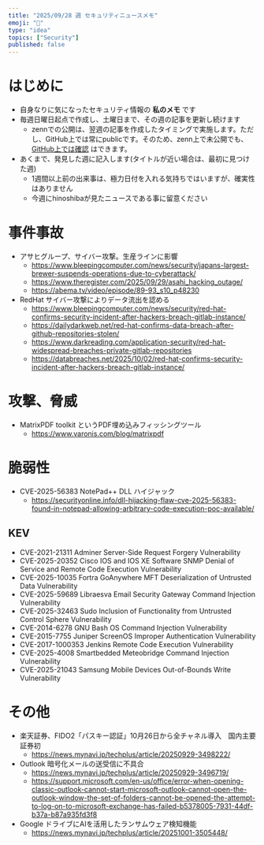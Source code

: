 ```yaml
---
title: "2025/09/28 週 セキュリティニュースメモ"
emoji: "🔖"
type: "idea"
topics: ["Security"]
published: false
---
```


# はじめに
* 自身なりに気になったセキュリティ情報の **私のメモ** です
* 毎週日曜日起点で作成し、土曜日まで、その週の記事を更新し続けます
    * zennでの公開は、翌週の記事を作成したタイミングで実施します。ただし、GitHub上では常にpublicです。そのため、zenn上で未公開でも、[GitHub上では確認](https://github.com/hinoshiba/zenn.dev/tree/main/articles) はできます。
* あくまで、発見した週に記入します(タイトルが近い場合は、最初に見つけた週)
    * 1週間以上前の出来事は、極力日付を入れる気持ちではいますが、確実性はありません
    * 今週にhinoshibaが見たニュースである事に留意ください

# 事件事故

* アサヒグループ、サイバー攻撃。生産ラインに影響
    * https://www.bleepingcomputer.com/news/security/japans-largest-brewer-suspends-operations-due-to-cyberattack/
    * https://www.theregister.com/2025/09/29/asahi_hacking_outage/
    * https://abema.tv/video/episode/89-93_s10_p48230
* RedHat サイバー攻撃によりデータ流出を認める
    * https://www.bleepingcomputer.com/news/security/red-hat-confirms-security-incident-after-hackers-breach-gitlab-instance/
    * https://dailydarkweb.net/red-hat-confirms-data-breach-after-github-repositories-stolen/
    * https://www.darkreading.com/application-security/red-hat-widespread-breaches-private-gitlab-repositories
    * https://databreaches.net/2025/10/02/red-hat-confirms-security-incident-after-hackers-breach-gitlab-instance/

# 攻撃、脅威

* MatrixPDF toolkit というPDF埋め込みフィッシングツール
    * https://www.varonis.com/blog/matrixpdf


# 脆弱性

* CVE-2025-56383 NotePad++ DLL ハイジャック
    * https://securityonline.info/dll-hijacking-flaw-cve-2025-56383-found-in-notepad-allowing-arbitrary-code-execution-poc-available/

## KEV
* CVE-2021-21311 Adminer Server-Side Request Forgery Vulnerability
* CVE-2025-20352 Cisco IOS and IOS XE Software SNMP Denial of Service and Remote Code Execution Vulnerability
* CVE-2025-10035 Fortra GoAnywhere MFT Deserialization of Untrusted Data Vulnerability
* CVE-2025-59689 Libraesva Email Security Gateway Command Injection Vulnerability
* CVE-2025-32463 Sudo Inclusion of Functionality from Untrusted Control Sphere Vulnerability
* CVE-2014-6278 GNU Bash OS Command Injection Vulnerability
* CVE-2015-7755 Juniper ScreenOS Improper Authentication Vulnerability
* CVE-2017-1000353 Jenkins Remote Code Execution Vulnerability
* CVE-2025-4008 Smartbedded Meteobridge Command Injection Vulnerability
* CVE-2025-21043 Samsung Mobile Devices Out-of-Bounds Write Vulnerability


# その他
* 楽天証券、FIDO2「パスキー認証」10月26日から全チャネル導入　国内主要証券初
    * https://news.mynavi.jp/techplus/article/20250929-3498222/
* Outlook 暗号化メールの送受信に不具合
    * https://news.mynavi.jp/techplus/article/20250929-3496719/
    * https://support.microsoft.com/en-us/office/error-when-opening-classic-outlook-cannot-start-microsoft-outlook-cannot-open-the-outlook-window-the-set-of-folders-cannot-be-opened-the-attempt-to-log-on-to-microsoft-exchange-has-failed-b5378005-7931-44df-b37a-b87a935fd3f8
* Google ドライブにAIを活用したランサムウェア検知機能
    * https://news.mynavi.jp/techplus/article/20251001-3505448/
